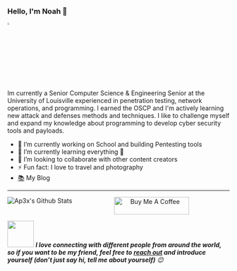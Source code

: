 ### Hello, I'm Noah 👋

[<img src="https://img.icons8.com/color/48/000000/linkedin.png" width="3.5%"/>](https://www.linkedin.com/in/noahtongate/)
  
Im currently a Senior Computer Science & Engineering Senior at the University of Louisville experienced in penetration testing, network operations, and programming. I earned the OSCP and I'm actively learning new attack and defenses methods and techniques. I like to challenge myself and expand my knowledge about programming to develop cyber security tools and payloads.

- 🔭 I’m currently working on School and building Pentesting tools
- 🌱 I’m currently learning everything 🤣
- 👯 I’m looking to collaborate with other content creators
- ⚡ Fun fact: I love to travel and photography
- [📚](https://ap3x.github.io/) My Blog

----

<img align="left" alt="Ap3x's Github Stats" src="https://github-readme-stats.vercel.app/api?username=Ap3x&show_icons=true&hide_border=true" />                   

<p align="center">
<a href="https://www.buymeacoffee.com/Ap3x" target="_blank"><img src="https://cdn.buymeacoffee.com/buttons/default-white.png" alt="Buy Me A Coffee" height="40" width="170" ></a>

<!-- Feel free to reach out and introduce yourself :D-->
<img src="https://media.giphy.com/media/LnQjpWaON8nhr21vNW/giphy.gif" width="60"> <em><b>I love connecting with different people from around the world, so if you want to be my friend, feel free to <a href="https://www.linkedin.com/in/noahtongate/">reach out</a> and introduce yourself (don’t just say hi, tell me about yourself)</b> 😊 </em>

</p>
